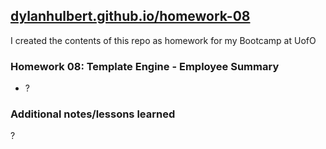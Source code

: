 ## [dylanhulbert.github.io/homework-08](https://dylanhulbert.github.io/homework-08)
I created the contents of this repo as homework for my Bootcamp at UofO
### Homework 08: Template Engine - Employee Summary
* ?
### Additional notes/lessons learned
?